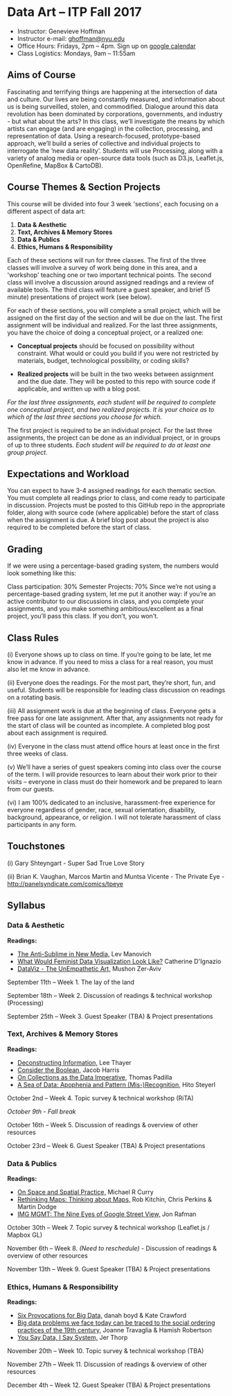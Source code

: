 # Data Art –  ITP Fall 2017

* Instructor: Genevieve Hoffman
* Instructor e-mail: ghoffman@nyu.edu
* Office Hours: Fridays, 2pm – 4pm. Sign up on [google calendar](https://calendar.google.com/calendar/selfsched?sstoken=UU1URHpmUlVpc1JyfGRlZmF1bHR8ZmQ4YjEyYjA2M2NjZTc0MjM0OGU0YmMzZDQ3OWU5Yzk)
* Class Logistics: Mondays, 9am – 11:55am 

## Aims of Course

Fascinating and terrifying things are happening at the intersection of data and culture. Our lives are being constantly measured, and information about us is being surveilled, stolen, and commodified. Dialogue around this data revolution has been dominated by corporations, governments, and industry - but what about the arts? In this class, we’ll investigate the means by which artists can engage (and are engaging) in the collection, processing, and representation of data. Using a research-focused, prototype-based approach, we’ll build a series of collective and individual projects to interrogate the ‘new data reality’. Students will use Processing, along with a variety of analog media or open-source data tools (such as D3.js, Leaflet.js, OpenRefine, MapBox & CartoDB).

## Course Themes & Section Projects

This course will be divided into four 3 week 'sections', each focusing on a different aspect of data art:

1. **Data & Aesthetic**
2. **Text, Archives & Memory Stores**
3. **Data & Publics**
4. **Ethics, Humans & Responsibility**

Each of these sections will run for three classes. The first of the three classes will involve a survey of work being done in this area, and a 'workshop' teaching one or two important technical points. The second class will involve a discussion around assigned readings and a review of available tools. The third class will feature a guest speaker, and brief (5 minute) presentations of project work (see below).

For each of these sections, you will complete a small project, which will be assigned on the first day of the section and will be due on the last. The first assignment will be individual and realized. For the last three assignments, you have the choice of doing a conceptual project, or a realized one:

* **Conceptual projects** should be focused on possibility without constraint. What would or could you build if you were not restricted by materials, budget, technological possibility, or coding skills?

* **Realized projects** will be built in the two weeks between assignment and the due date. They will be posted to this repo with source code if applicable, and written up with a blog post.

*For the last three assignments, each student will be required to complete one conceptual project, and two realized projects. It is your choice as to which of the last three sections you choose for which.*

The first project is required to be an individual project. For the last three assignments, the project can be done as an individual project, or in groups of up to three students. *Each student will be required to do at least one group project.*

## Expectations and Workload

You can expect to have 3-4 assigned readings for each thematic section. You must complete all readings prior to class, and come ready to participate in discussion. Projects must be posted to this GitHub repo in the appropriate folder, along with source code (where applicable) before the start of class when the assignment is due. A brief blog post about the project is also required to be completed before the start of class. 

## Grading

If we were using a percentage-based grading system, the numbers would look something like this:

Class participation: 30%
Semester Projects: 70%
Since we’re not using a percentage-based grading system, let me put it another way: if you’re an active contributor to our discussions in class, and you complete your assignments, and you make something ambitious/excellent as a final project, you’ll pass this class. If you don’t, you won’t.

## Class Rules

(i) Everyone shows up to class on time. If you’re going to be late, let me know in advance. If you need to miss a class for a real reason, you must also let me know in advance.

(ii) Everyone does the readings. For the most part, they’re short, fun, and useful. Students will be responsible for leading class discussion on readings on a rotating basis.

(iii) All assignment work is due at the beginning of class. Everyone gets a free pass for one late assignment. After that, any assignments not ready for the start of class will be counted as incomplete. A completed blog post about each assignment is required.

(iv) Everyone in the class must attend office hours at least once in the first three weeks of class.

(v) We’ll have a series of guest speakers coming into class over the course of the term. I will provide resources to learn about their work prior to their visits – everyone in class must do their homework and be prepared to learn from our guests.

(vi) I am 100% dedicated to an inclusive, harassment-free experience for everyone regardless of gender, race, sexual orientation, disability, background, appearance, or religion. I will not tolerate harassment of class participants in any form.

## Touchstones

(i) Gary Shteyngart - Super Sad True Love Story

(ii) Brian K. Vaughan, Marcos Martin and Muntsa Vicente - The Private Eye - http://panelsyndicate.com/comics/tpeye

## Syllabus

### Data & Aesthetic

**Readings:**
* [The Anti-Sublime in New Media,](http://users.fba.up.pt/~ldcag01015/anti_sublime/index.html) Lev Manovich
* [What Would Feminist Data Visualization Look Like?](https://civic.mit.edu/feminist-data-visualization) Catherine D'Ignazio
* [DataViz - The UnEmpathetic Art,](https://responsibledata.io/dataviz-the-unempathetic-art/) Mushon Zer-Aviv

September 11th – Week 1. The lay of the land

September 18th – Week 2. Discussion of readings & technical workshop (Processing)

September 25th – Week 3. Guest Speaker (TBA) & Project presentations

### Text, Archives & Memory Stores

**Readings:**
* [Deconstructing Information,](http://www.stat.ucla.edu/~cocteau/stat202a/readings/thayer.pdf) Lee Thayer
* [Consider the Boolean,](https://source.opennews.org/articles/consider-boolean) Jacob Harris
* [On Collections as the Data Imperative,](http://digitalpreservation.gov/meetings/dcs16/tpadilla_OnaCollectionsasDataImperative_final.pdf) Thomas Padilla
* [A Sea of Data: Apophenia and Pattern (Mis-)Recognition,](http://www.e-flux.com/journal/72/60480/a-sea-of-data-apophenia-and-pattern-mis-recognition/) Hito Steyerl

October 2nd – Week 4. Topic survey & technical workshop (RiTA)

*October 9th - Fall break*

October 16th – Week 5. Discussion of readings & overview of other resources

October 23rd – Week 6. Guest Speaker (TBA) & Project presentations

### Data & Publics

**Readings:**
* [On Space and Spatial Practice,](http://www.sscnet.ucla.edu/geog/faculty/curry/Curry--Spatial%20practice.pdf) Michael R Curry
* [Rethinking Maps: Thinking about Maps,](https://makingmaps.files.wordpress.com/2009/08/rethinking_maps_introduction_pageproof.pdf) Rob Kitchin, Chris Perkins & Martin Dodge
* [IMG MGMT: The Nine Eyes of Google Street View,](http://artfcity.com/2009/08/12/img-mgmt-the-nine-eyes-of-google-street-view/) Jon Rafman

October 30th – Week 7. Topic survey & technical workshop (Leaflet.js / Mapbox GL)

November 6th – Week 8. *(Need to reschedule)* - Discussion of readings & overview of other resources

November 13th – Week 9. Guest Speaker (TBA) & Project presentations

### Ethics, Humans & Responsibility
**Readings:**
* [Six Provocations for Big Data,](https://papers.ssrn.com/sol3/papers.cfm?abstract_id=1926431) danah boyd & Kate Crawford
* [Big data problems we face today can be traced to the social ordering practices of the 19th century,](http://blogs.lse.ac.uk/impactofsocialsciences/2015/10/13/ideological-inheritances-in-the-data-revolution/) Joanne Travaglia & Hamish Robertson
* [You Say Data, I Say System,](https://hackernoon.com/you-say-data-i-say-system-54e84aa7a421) Jer Thorp

November 20th – Week 10. Topic survey & technical workshop (TBA)

November 27th – Week 11. Discussion of readings & overview of other resources

December 4th – Week 12. Guest Speaker (TBA) & Project presentations
